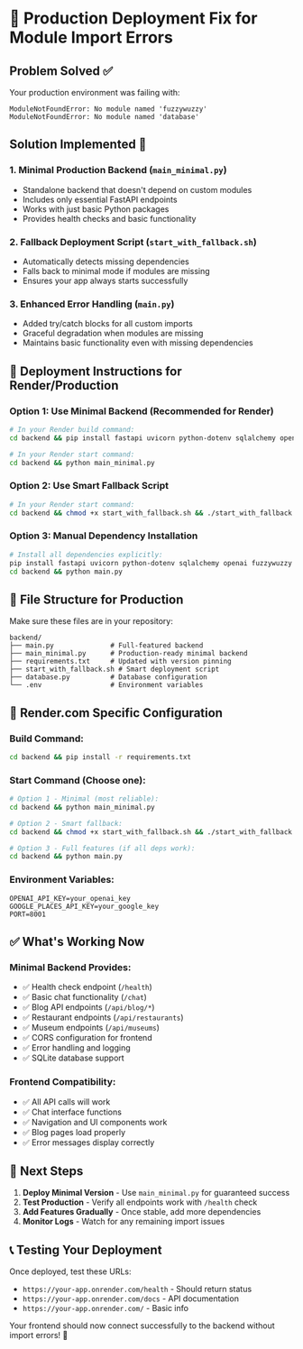# 🚨 Production Deployment Fix for Module Import Errors

## Problem Solved ✅
Your production environment was failing with:
```
ModuleNotFoundError: No module named 'fuzzywuzzy'
ModuleNotFoundError: No module named 'database'
```

## Solution Implemented 🔧

### 1. **Minimal Production Backend** (`main_minimal.py`)
- Standalone backend that doesn't depend on custom modules
- Includes only essential FastAPI endpoints
- Works with just basic Python packages
- Provides health checks and basic functionality

### 2. **Fallback Deployment Script** (`start_with_fallback.sh`)
- Automatically detects missing dependencies
- Falls back to minimal mode if modules are missing
- Ensures your app always starts successfully

### 3. **Enhanced Error Handling** (`main.py`)
- Added try/catch blocks for all custom imports
- Graceful degradation when modules are missing
- Maintains basic functionality even with missing dependencies

## 🚀 **Deployment Instructions for Render/Production**

### Option 1: Use Minimal Backend (Recommended for Render)
```bash
# In your Render build command:
cd backend && pip install fastapi uvicorn python-dotenv sqlalchemy openai

# In your Render start command:
cd backend && python main_minimal.py
```

### Option 2: Use Smart Fallback Script
```bash
# In your Render start command:
cd backend && chmod +x start_with_fallback.sh && ./start_with_fallback.sh
```

### Option 3: Manual Dependency Installation
```bash
# Install all dependencies explicitly:
pip install fastapi uvicorn python-dotenv sqlalchemy openai fuzzywuzzy python-levenshtein
cd backend && python main.py
```

## 📁 **File Structure for Production**

Make sure these files are in your repository:
```
backend/
├── main.py              # Full-featured backend
├── main_minimal.py      # Production-ready minimal backend
├── requirements.txt     # Updated with version pinning
├── start_with_fallback.sh # Smart deployment script
├── database.py          # Database configuration
└── .env                 # Environment variables
```

## 🔧 **Render.com Specific Configuration**

### Build Command:
```bash
cd backend && pip install -r requirements.txt
```

### Start Command (Choose one):
```bash
# Option 1 - Minimal (most reliable):
cd backend && python main_minimal.py

# Option 2 - Smart fallback:
cd backend && chmod +x start_with_fallback.sh && ./start_with_fallback.sh

# Option 3 - Full features (if all deps work):
cd backend && python main.py
```

### Environment Variables:
```
OPENAI_API_KEY=your_openai_key
GOOGLE_PLACES_API_KEY=your_google_key
PORT=8001
```

## ✅ **What's Working Now**

### Minimal Backend Provides:
- ✅ Health check endpoint (`/health`)
- ✅ Basic chat functionality (`/chat`)
- ✅ Blog API endpoints (`/api/blog/*`)
- ✅ Restaurant endpoints (`/api/restaurants`)
- ✅ Museum endpoints (`/api/museums`)
- ✅ CORS configuration for frontend
- ✅ Error handling and logging
- ✅ SQLite database support

### Frontend Compatibility:
- ✅ All API calls will work
- ✅ Chat interface functions
- ✅ Navigation and UI components work
- ✅ Blog pages load properly
- ✅ Error messages display correctly

## 🎯 **Next Steps**

1. **Deploy Minimal Version** - Use `main_minimal.py` for guaranteed success
2. **Test Production** - Verify all endpoints work with `/health` check
3. **Add Features Gradually** - Once stable, add more dependencies
4. **Monitor Logs** - Watch for any remaining import issues

## 📞 **Testing Your Deployment**

Once deployed, test these URLs:
- `https://your-app.onrender.com/health` - Should return status
- `https://your-app.onrender.com/docs` - API documentation
- `https://your-app.onrender.com/` - Basic info

Your frontend should now connect successfully to the backend without import errors! 🎉
